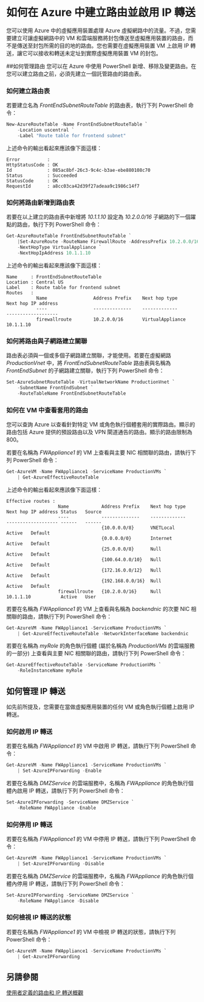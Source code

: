<properties 
   pageTitle="如何在 Azure 中建立路由並啟用 IP 轉送"
   description="了解如何管理 UDR 與 IP 轉送"
   services="virtual-network"
   documentationCenter="na"
   authors="telmosampaio"
   manager="adinah"
   editor="tysonn" />
<tags 
   ms.service="virtual-network"
   ms.devlang="na"
   ms.topic="article"
   ms.tgt_pltfrm="na"
   ms.workload="infrastructure-services"
   ms.date="04/22/2015"
   ms.author="telmos" />

# 如何在 Azure 中建立路由並啟用 IP 轉送
您可以使用 Azure 中的虛擬應用裝置處理 Azure 虛擬網路中的流量。不過，您需要建立可讓虛擬網路中的 VM 和雲端服務將封包傳送至虛擬應用裝置的路由，而不是傳送至封包所需的目的地的路由。您也需要在虛擬應用裝置 VM 上啟用 IP 轉送，讓它可以接收和轉送未定址到實際虛擬應用裝置 VM 的封包。

##如何管理路由
您可以在 Azure 中使用 PowerShell 新增、移除及變更路由。在您可以建立路由之前，必須先建立一個託管路由的路由表。

### 如何建立路由表
若要建立名為 *FrontEndSubnetRouteTable* 的路由表，執行下列 PowerShell 命令：

```powershell
New-AzureRouteTable -Name FrontEndSubnetRouteTable `
	-Location uscentral `
	-Label "Route table for frontend subnet"
```

上述命令的輸出看起來應該像下面這樣：

	Error          :
	HttpStatusCode : OK
	Id             : 085ac8bf-26c3-9c4c-b3ae-ebe880108c70
	Status         : Succeeded
	StatusCode     : OK
	RequestId      : a8cc03ca42d39f27adeaa9c1986c14f7

### 如何將路由新增到路由表
若要在以上建立的路由表中新增將 *10.1.1.10* 設定為 *10.2.0.0/16* 子網路的下一個躍點的路由，執行下列 PowerShell 命令：

```powershell
Get-AzureRouteTable FrontEndSubnetRouteTable `
	|Set-AzureRoute -RouteName FirewallRoute -AddressPrefix 10.2.0.0/16 `
	-NextHopType VirtualAppliance `
	-NextHopIpAddress 10.1.1.10
```

上述命令的輸出看起來應該像下面這樣：

	Name     : FrontEndSubnetRouteTable
	Location : Central US
	Label    : Route table for frontend subnet
	Routes   : 
	           Name                 Address Prefix    Next hop type        Next hop IP address
	           ----                 --------------    -------------        -------------------
	           firewallroute        10.2.0.0/16       VirtualAppliance     10.1.1.10    

### 如何將路由與子網路建立關聯
路由表必須與一個或多個子網路建立關聯，才能使用。若要在虛擬網路 *ProductionVnet* 中，將 *FrontEndSubnetRouteTable* 路由表與名稱為 *FrontEndSubnet* 的子網路建立關聯，執行下列 PowerShell 命令：

```powershell
Set-AzureSubnetRouteTable -VirtualNetworkName ProductionVnet `
	-SubnetName FrontEndSubnet `
	-RouteTableName FrontEndSubnetRouteTable
```

### 如何在 VM 中查看套用的路由
您可以查詢 Azure 以查看針對特定 VM 或角色執行個體套用的實際路由。顯示的路由包括 Azure 提供的預設路由以及 VPN 閘道通告的路由。顯示的路由限制為 800。

若要在名稱為 *FWAppliance1* 的 VM 上查看與主要 NIC 相關聯的路由，請執行下列 PowerShell 命令：

```powershell
Get-AzureVM -Name FWAppliance1 -ServiceName ProductionVMs `
	| Get-AzureEffectiveRouteTable
```

上述命令的輸出看起來應該像下面這樣：

	Effective routes : 
	                   Name            Address Prefix    Next hop type    Next hop IP address Status   Source     
	                   ----            --------------    -------------    ------------------- ------   ------     
	                                   {10.0.0.0/8}      VNETLocal                            Active   Default    
	                                   {0.0.0.0/0}       Internet                             Active   Default    
	                                   {25.0.0.0/8}      Null                                 Active   Default    
	                                   {100.64.0.0/10}   Null                                 Active   Default    
	                                   {172.16.0.0/12}   Null                                 Active   Default    
	                                   {192.168.0.0/16}  Null                                 Active   Default    
	                   firewallroute   {10.2.0.0/16}     Null             10.1.1.10           Active   User      

若要在名稱為 *FWAppliance1* 的 VM 上查看與名稱為 *backendnic* 的次要 NIC 相關聯的路由，請執行下列 PowerShell 命令：

```powershell
Get-AzureVM -Name FWAppliance1 -ServiceName ProductionVMs `
	| Get-AzureEffectiveRouteTable -NetworkInterfaceName backendnic
```

若要在名稱為 *myRole* 的角色執行個體 (屬於名稱為 *ProductionVMs* 的雲端服務的一部分) 上查看與主要 NIC 相關聯的路由，請執行下列 PowerShell 命令：

```powershell
Get-AzureEffectiveRouteTable -ServiceName ProductionVMs `
	-RoleInstanceName myRole
```

## 如何管理 IP 轉送
如先前所提及，您需要在當做虛擬應用裝置的任何 VM 或角色執行個體上啟用 IP 轉送。

### 如何啟用 IP 轉送
若要在名稱為 *FWAppliance1* 的 VM 中啟用 IP 轉送，請執行下列 PowerShell 命令：

```powershell
Get-AzureVM -Name FWAppliance1 -ServiceName ProductionVMs `
	| Set-AzureIPForwarding -Enable
```

若要在名稱為 *DMZService* 的雲端服務中，名稱為 *FWAppliance* 的角色執行個體內啟用 IP 轉送，請執行下列 PowerShell 命令：

```powershell
Set-AzureIPForwarding -ServiceName DMZService `
	-RoleName FWAppliance -Enable
```

### 如何停用 IP 轉送
若要在名稱為 *FWAppliance1* 的 VM 中停用 IP 轉送，請執行下列 PowerShell 命令：

```powershell
Get-AzureVM -Name FWAppliance1 -ServiceName ProductionVMs `
	| Set-AzureIPForwarding -Disable
```

若要在名稱為 *DMZService* 的雲端服務中，名稱為 *FWAppliance* 的角色執行個體內停用 IP 轉送，請執行下列 PowerShell 命令：

```powershell
Set-AzureIPForwarding -ServiceName DMZService `
	-RoleName FWAppliance -Disable
```

### 如何檢視 IP 轉送的狀態
若要在名稱為 *FWAppliance1* 的 VM 中檢視 IP 轉送的狀態，請執行下列 PowerShell 命令：

```powershell
Get-AzureVM -Name FWAppliance1 -ServiceName ProductionVMs `
	| Get-AzureIPForwarding
```

## 另請參閱

[使用者定義的路由和 IP 轉送概觀](../virtual-networks-udr-overview)

<!---HONumber=62-->